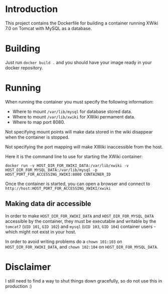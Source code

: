 # Introduction

This project contains the Dockerfile for building a container running XWiki 7.0 on Tomcat with MySQL as a database.

# Building

Just run `docker build .` and you should have your image ready in your docker repository.

# Running

When running the container you must specify the following information:

* Where to mount `/var/lib/mysql` for database stored data.
* Where to mount `/var/lib/xwiki` for XWiki permament data.
* Where to map port 8080.

Not specifying mount points will make data stored in the wiki disappear when the container is stopped.

Not specifying the port mapping will make XWiki inaccessible from the host.

Here it is the command line to use for starting the XWiki container:

    docker run -v HOST_DIR_FOR_XWIKI_DATA:/var/lib/xwiki -v HOST_DIR_FOR_MYSQL_DATA:/var/lib/mysql -p HOST_PORT_FOR_ACCESSING_XWIKI:8080 CONTAINER_ID

Once the container is started, you can open a browser and connect to `http://host:HOST_PORT_FOR_ACCESSING_XWIKI/xwiki`

## Making data dir accessible

In order to make `HOST_DIR_FOR_XWIKI_DATA` and `HOST_DIR_FOR_MYSQL_DATA` accessible by the container, they must be executable and writable by the `tomcat7` (`UID 101`, `GID 102`) and `mysql` (`UID 103`, `GID 104`) container users - which might not exist in your host.

In order to avoid writing problems do a `chown 101:103` on `HOST_DIR_FOR_XWIKI_DATA`, and `chown 102:104` on `HOST_DIR_FOR_MYSQL_DATA`.

# Disclaimer

I still need to find a way to shut things down gracefully, so do not use this in production :)

